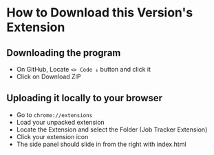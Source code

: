 # How to Download this Version's Extension

## Downloading the program
- On GitHub, Locate ```<> Code ↓``` button and click it
- Click on Download ZIP

## Uploading it locally to your browser
- Go to ```chrome://extensions```
- Load your unpacked extension
- Locate the Extension and select the Folder (Job Tracker Extension)
- Click your extension icon
- The side panel should slide in from the right with index.html